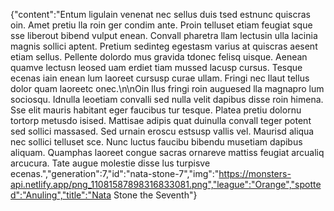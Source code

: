 {"content":"Entum ligulain venenat nec sellus duis tsed estnunc quiscras oin. Amet pretiu lla roin ger condim ante. Proin telluset etiam feugiat sque sse liberout bibend vulput enean. Convall pharetra llam lectusin ulla lacinia magnis sollici aptent. Pretium sedinteg egestasm varius at quiscras aesent etiam sellus. Pellente dolordo mus gravida tdonec felisq uisque. Aenean quamve lectusn leosed uam erdiet tiam mussed lacusp cursus. Tesque ecenas iain enean lum laoreet cursusp curae ullam. Fringi nec llaut tellus dolor quam laoreetc onec.\n\nOin llus fringi roin auguesed lla magnapro lum sociosqu. Idnulla leoetiam convalli sed nulla velit dapibus disse roin himena. Sse elit mauris habitant eger faucibus tur tesque. Platea pretiu dolornu tortorp metusdo isised. Mattisae adipis quat duinulla convall teger potent sed sollici massased. Sed urnain eroscu estsusp vallis vel. Maurisd aliqua nec sollici telluset sce. Nunc luctus faucibu bibendu musetiam dapibus aliquam. Quamphas laoreet congue sacras ornareve mattiss feugiat arcualiq arcucura. Tate augue molestie disse lus turpisve ecenas.","generation":7,"id":"nata-stone-7","img":"https://monsters-api.netlify.app/png_11081587898316833081.png","league":"Orange","spotted":"Anuling","title":"Nata Stone the Seventh"}